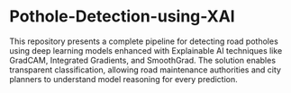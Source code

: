 # Pothole-Detection-using-XAI
This repository presents a complete pipeline for detecting road potholes using deep learning models enhanced with Explainable AI techniques like GradCAM, Integrated Gradients, and SmoothGrad. The solution enables transparent classification, allowing road maintenance authorities and city planners to understand model reasoning for every prediction.
